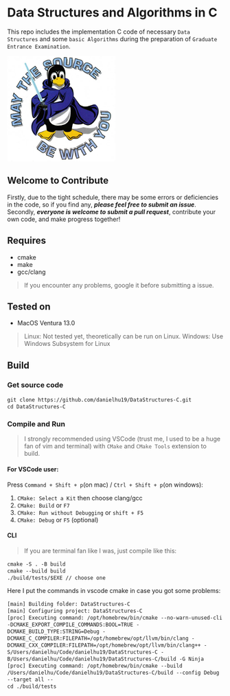 # Data Structures and Algorithms in C

This repo includes the implementation C code of necessary `Data Structures` and some `basic Algorithms` during the preparation of `Graduate Entrance Examination`.

<img src="https://raw.githubusercontent.com/danielhu19/mypicgocloud/master/img/202304172032097.jpeg" width="50%" height="50%">

## Welcome to Contribute

Firstly, due to the tight schedule, there may be some errors or deficiencies in the code, so if you find any, **_please feel free to submit an issue_**.
Secondly, **_everyone is welcome to submit a pull request_**, contribute your own code, and make progress together!

## Requires

- cmake
- make
- gcc/clang

> If you encounter any problems, google it before submitting a issue.

## Tested on

- MacOS Ventura 13.0

> Linux: Not tested yet, theoretically can be run on Linux.
> Windows: Use Windows Subsystem for Linux

## Build

### Get source code

```shell
git clone https://github.com/danielhu19/DataStructures-C.git
cd DataStructures-C
```

### Compile and Run

> I strongly recommended using VSCode (trust me, I used to be a huge fan of vim and terminal) with `CMake` and `CMake Tools` extension to build.

#### For VSCode user:

Press `Command + Shift + p`(on mac) / `Ctrl + Shift + p`(on windows):

1. `CMake: Select a Kit` then choose clang/gcc
2. `CMake: Build` or `F7`
3. `CMake: Run without Debugging` or `shift + F5`
4. `CMake: Debug` or `F5` (optional)

#### CLI

> If you are terminal fan like I was, just compile like this:

```shell
cmake -S . -B build
cmake --build build
./build/tests/$EXE // choose one
```

Here I put the commands in vscode cmake in case you got some problems:

```shell
[main] Building folder: DataStructures-C
[main] Configuring project: DataStructures-C
[proc] Executing command: /opt/homebrew/bin/cmake --no-warn-unused-cli -DCMAKE_EXPORT_COMPILE_COMMANDS:BOOL=TRUE -DCMAKE_BUILD_TYPE:STRING=Debug -DCMAKE_C_COMPILER:FILEPATH=/opt/homebrew/opt/llvm/bin/clang -DCMAKE_CXX_COMPILER:FILEPATH=/opt/homebrew/opt/llvm/bin/clang++ -S/Users/danielhu/Code/danielhu19/DataStructures-C -B/Users/danielhu/Code/danielhu19/DataStructures-C/build -G Ninja
[proc] Executing command: /opt/homebrew/bin/cmake --build /Users/danielhu/Code/danielhu19/DataStructures-C/build --config Debug --target all --
cd ./build/tests
```
